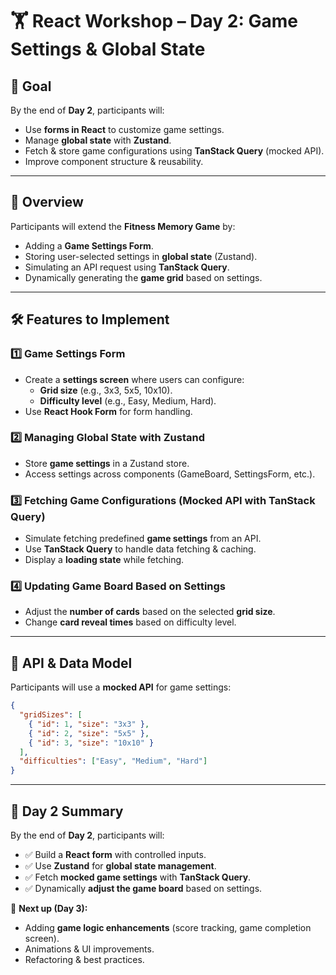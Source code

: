 # 🏋️ React Workshop – Day 2: Game Settings & Global State

## 🎯 Goal

By the end of **Day 2**, participants will:

- Use **forms in React** to customize game settings.
- Manage **global state** with **Zustand**.
- Fetch & store game configurations using **TanStack Query** (mocked API).
- Improve component structure & reusability.

---

## 📌 Overview

Participants will extend the **Fitness Memory Game** by:

- Adding a **Game Settings Form**.
- Storing user-selected settings in **global state** (Zustand).
- Simulating an API request using **TanStack Query**.
- Dynamically generating the **game grid** based on settings.

---

## 🛠 Features to Implement

### **1️⃣ Game Settings Form**

- Create a **settings screen** where users can configure:
  - **Grid size** (e.g., 3x3, 5x5, 10x10).
  - **Difficulty level** (e.g., Easy, Medium, Hard).
- Use **React Hook Form** for form handling.

### **2️⃣ Managing Global State with Zustand**

- Store **game settings** in a Zustand store.
- Access settings across components (GameBoard, SettingsForm, etc.).

### **3️⃣ Fetching Game Configurations (Mocked API with TanStack Query)**

- Simulate fetching predefined **game settings** from an API.
- Use **TanStack Query** to handle data fetching & caching.
- Display a **loading state** while fetching.

### **4️⃣ Updating Game Board Based on Settings**

- Adjust the **number of cards** based on the selected **grid size**.
- Change **card reveal times** based on difficulty level.

---

## 📜 API & Data Model

Participants will use a **mocked API** for game settings:

```json
{
  "gridSizes": [
    { "id": 1, "size": "3x3" },
    { "id": 2, "size": "5x5" },
    { "id": 3, "size": "10x10" }
  ],
  "difficulties": ["Easy", "Medium", "Hard"]
}
```

---

## 🎯 Day 2 Summary

By the end of **Day 2**, participants will:

- ✅ Build a **React form** with controlled inputs.
- ✅ Use **Zustand** for **global state management**.
- ✅ Fetch **mocked game settings** with **TanStack Query**.
- ✅ Dynamically **adjust the game board** based on settings.

📌 **Next up (Day 3):**

- Adding **game logic enhancements** (score tracking, game completion screen).
- Animations & UI improvements.
- Refactoring & best practices.
